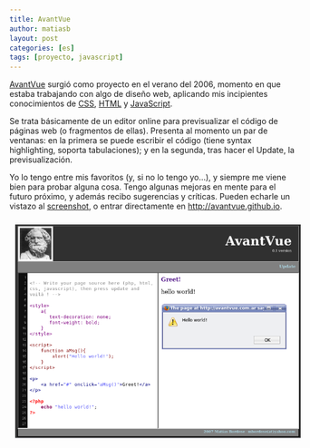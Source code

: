 ```yaml
---
title: AvantVue
author: matiasb
layout: post
categories: [es]
tags: [proyecto, javascript]
---
```

<a href="http://avantvue.github.io" target="_blank">AvantVue</a> surgió como proyecto en el verano del 2006, momento en que estaba trabajando con algo de diseño web, aplicando mis incipientes conocimientos de <a href="http://en.wikipedia.org/wiki/CSS" target="_blank">CSS</a>, <a href="http://en.wikipedia.org/wiki/HTML" target="_blank">HTML</a> y <a href="http://en.wikipedia.org/wiki/Javascript" target="_blank">JavaScript</a>.

Se trata básicamente de un editor online para previsualizar el código de páginas web (o fragmentos de ellas). Presenta al momento un par de ventanas: en la primera se puede escribir el código (tiene syntax highlighting, soporta tabulaciones); y en la segunda, tras hacer el Update, la previsualización.

Yo lo tengo entre mis favoritos (y, si no lo tengo yo&#8230;), y siempre me viene bien para probar alguna cosa. Tengo algunas mejoras en mente para el futuro próximo, y además recibo sugerencias y críticas. Pueden echarle un vistazo al <a href="/images/2008/02/avantvue.png" title="AvantVue" target="_blank">screenshot</a>, o entrar directamente en <a href="http://www.avantvue.com.ar" title="AvantVue" target="_blank">http://avantvue.github.io</a>.

<p style="text-align: center">
    <img src="/images/2008/02/avantvue.png" alt="AvantVue" border="0" hspace="10" vspace="10" />
</p>
